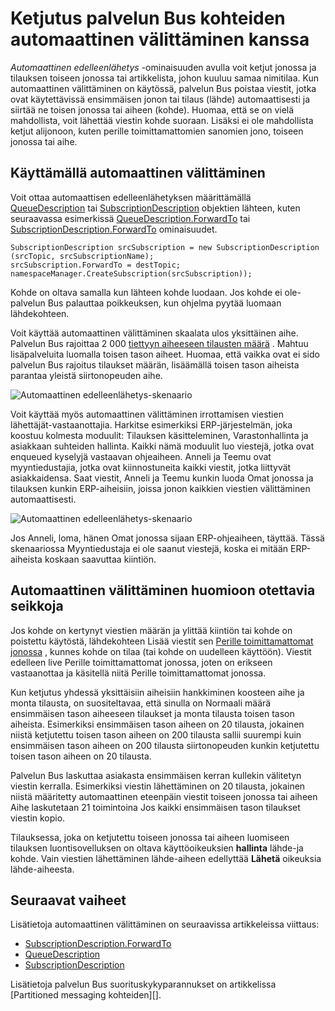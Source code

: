 <properties 
    pageTitle="Automaattinen edelleenlähetystä palvelun Bus messaging kohteiden | Microsoft Azure"
    description="Vaiheittaiset ohjeet ketju jonossa tai tilauksen toiseen jonossa tai aihe."
    services="service-bus"
    documentationCenter="na"
    authors="sethmanheim"
    manager="timlt"
    editor="" /> 
<tags 
    ms.service="service-bus"
    ms.devlang="na"
    ms.topic="article"
    ms.tgt_pltfrm="na"
    ms.workload="na"
    ms.date="09/29/2016"
    ms.author="sethm" />

# <a name="chaining-service-bus-entities-with-auto-forwarding"></a>Ketjutus palvelun Bus kohteiden automaattinen välittäminen kanssa

*Automaattinen edelleenlähetys* -ominaisuuden avulla voit ketjut jonossa ja tilauksen toiseen jonossa tai artikkelista, johon kuuluu samaa nimitilaa. Kun automaattinen välittäminen on käytössä, palvelun Bus poistaa viestit, jotka ovat käytettävissä ensimmäisen jonon tai tilaus (lähde) automaattisesti ja siirtää ne toisen jonossa tai aiheen (kohde). Huomaa, että se on vielä mahdollista, voit lähettää viestin kohde suoraan. Lisäksi ei ole mahdollista ketjut alijonoon, kuten perille toimittamattomien sanomien jono, toiseen jonossa tai aihe.

## <a name="using-auto-forwarding"></a>Käyttämällä automaattinen välittäminen

Voit ottaa automaattisen edelleenlähetyksen määrittämällä [QueueDescription][] tai [SubscriptionDescription][] objektien lähteen, kuten seuraavassa esimerkissä [QueueDescription.ForwardTo][] tai [SubscriptionDescription.ForwardTo][] ominaisuudet.

```
SubscriptionDescription srcSubscription = new SubscriptionDescription (srcTopic, srcSubscriptionName);
srcSubscription.ForwardTo = destTopic;
namespaceManager.CreateSubscription(srcSubscription));
```

Kohde on oltava samalla kun lähteen kohde luodaan. Jos kohde ei ole-palvelun Bus palauttaa poikkeuksen, kun ohjelma pyytää luomaan lähdekohteen.

Voit käyttää automaattinen välittäminen skaalata ulos yksittäinen aihe. Palvelun Bus rajoittaa 2 000 [tiettyyn aiheeseen tilausten määrä](service-bus-quotas.md) . Mahtuu lisäpalveluita luomalla toisen tason aiheet. Huomaa, että vaikka ovat ei sido palvelun Bus rajoitus tilaukset määrän, lisäämällä toisen tason aiheista parantaa yleistä siirtonopeuden aihe.

![Automaattinen edelleenlähetys-skenaario][0]

Voit käyttää myös automaattinen välittäminen irrottamisen viestien lähettäjät-vastaanottajia. Harkitse esimerkiksi ERP-järjestelmän, joka koostuu kolmesta moduulit: Tilauksen käsitteleminen, Varastonhallinta ja asiakkaan suhteiden hallinta. Kaikki nämä moduulit luo viestejä, jotka ovat enqueued kyselyjä vastaavan ohjeaiheen. Anneli ja Teemu ovat myyntiedustajia, jotka ovat kiinnostuneita kaikki viestit, jotka liittyvät asiakkaidensa. Saat viestit, Anneli ja Teemu kunkin luoda Omat jonossa ja tilauksen kunkin ERP-aiheisiin, joissa jonon kaikkien viestien välittäminen automaattisesti.

![Automaattinen edelleenlähetys-skenaario][1]

Jos Anneli, loma, hänen Omat jonossa sijaan ERP-ohjeaiheen, täyttää. Tässä skenaariossa Myyntiedustaja ei ole saanut viestejä, koska ei mitään ERP-aiheista koskaan saavuttaa kiintiön.

## <a name="auto-forwarding-considerations"></a>Automaattinen välittäminen huomioon otettavia seikkoja

Jos kohde on kertynyt viestien määrän ja ylittää kiintiön tai kohde on poistettu käytöstä, lähdekohteen Lisää viestit sen [Perille toimittamattomat jonossa](service-bus-dead-letter-queues.md) , kunnes kohde on tilaa (tai kohde on uudelleen käyttöön). Viestit edelleen live Perille toimittamattomat jonossa, joten on erikseen vastaanottaa ja käsitellä niitä Perille toimittamattomat jonossa.

Kun ketjutus yhdessä yksittäisiin aiheisiin hankkiminen koosteen aihe ja monta tilausta, on suositeltavaa, että sinulla on Normaali määrä ensimmäisen tason aiheeseen tilaukset ja monta tilausta toisen tason aiheista. Esimerkiksi ensimmäisen tason aiheen on 20 tilausta, jokainen niistä ketjutettu toisen tason aiheen on 200 tilausta sallii suurempi kuin ensimmäisen tason aiheen on 200 tilausta siirtonopeuden kunkin ketjutettu toisen tason aiheen on 20 tilausta.

Palvelun Bus laskuttaa asiakasta ensimmäisen kerran kullekin välitetyn viestin kerralla. Esimerkiksi viestin lähettäminen on 20 tilausta, jokainen niistä määritetty automaattinen eteenpäin viestit toiseen jonossa tai aiheen Aihe laskutetaan 21 toimintoina Jos kaikki ensimmäisen tason tilaukset viestin kopio.

Tilauksessa, joka on ketjutettu toiseen jonossa tai aiheen luomiseen tilauksen luontisovelluksen on oltava käyttöoikeuksien **hallinta** lähde-ja kohde. Vain viestien lähettäminen lähde-aiheen edellyttää **Lähetä** oikeuksia lähde-aiheesta.

## <a name="next-steps"></a>Seuraavat vaiheet

Lisätietoja automaattinen välittäminen on seuraavissa artikkeleissa viittaus:

- [SubscriptionDescription.ForwardTo][]
- [QueueDescription][]
- [SubscriptionDescription][]

Lisätietoja palvelun Bus suorituskykyparannukset on artikkelissa [Partitioned messaging kohteiden][].

  [QueueDescription.ForwardTo]: https://msdn.microsoft.com/library/azure/microsoft.servicebus.messaging.queuedescription.forwardto.aspx
  [SubscriptionDescription.ForwardTo]: https://msdn.microsoft.com/library/azure/microsoft.servicebus.messaging.subscriptiondescription.forwardto.aspx
  [QueueDescription]: https://msdn.microsoft.com/library/azure/microsoft.servicebus.messaging.queuedescription.aspx
  [SubscriptionDescription]: https://msdn.microsoft.com/library/azure/microsoft.servicebus.messaging.subscriptiondescription.aspx
  [0]: ./media/service-bus-auto-forwarding/IC628631.gif
  [1]: ./media/service-bus-auto-forwarding/IC628632.gif
  [Osioitu tekstiviesti yksiköt]: service-bus-partitioning.md